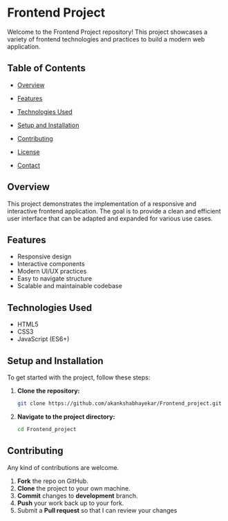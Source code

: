 # Frontend Project

Welcome to the Frontend Project repository! This project showcases a variety of frontend technologies and practices to build a modern web application.

## Table of Contents

- [Overview](#overview)
- [Features](#features)
- [Technologies Used](#technologies-used)
- [Setup and Installation](#setup-and-installation)

- [Contributing](#contributing)
- [License](#license)
- [Contact](#contact)

## Overview

This project demonstrates the implementation of a responsive and interactive frontend application. The goal is to provide a clean and efficient user interface that can be adapted and expanded for various use cases.

## Features

- Responsive design
- Interactive components
- Modern UI/UX practices
- Easy to navigate structure
- Scalable and maintainable codebase

## Technologies Used

- HTML5
- CSS3
- JavaScript (ES6+)

## Setup and Installation

To get started with the project, follow these steps:

1. **Clone the repository:**
   ```bash
   git clone https://github.com/akankshabhayekar/Frontend_project.git
   
2. **Navigate to the project directory:**
   ```bash
   cd Frontend_project
   
## Contributing

Any kind of contributions are welcome.

1. **Fork** the repo on GitHub.
2. **Clone** the project to your own machine.
3. **Commit** changes to **development** branch.
4. **Push** your work back up to your fork.
5. Submit a **Pull request** so that I can review your changes
